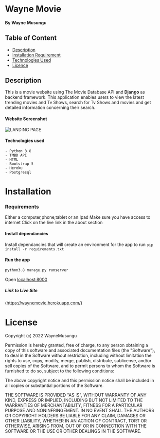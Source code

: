 # Wayne Movie

#### By Wayne Musungu 

## Table of Content

- [Description](#Description)
- [Installation Requirement](#Installation)
- [Technologies Used](#Technologies-Used)
- [Licence](#LICENSE)

## Description 

This is a movie website using The Movie Database API and **Django** as backend framework. This application enables users to view the latest trending movies and Tv Shows, search for Tv Shows and movies and get detailed information concerning their search.
 
#### Website Screenshot
![LANDING PAGE](wayne2.png)

#### Technologies used
    - Python 3.8
    - TMBD API
    - HTML
    - Bootstrap 5
    - Heroku
    - Postgresql


# Installation

### Requirements

Either a computer,phone,tablet or an Ipad
Make sure you have access to internet
Click on the live link in the about section 

#### Install dependancies
Install dependancies that will create an environment for the app to run
`pip install -r requirements.txt`


#### Run the app
```bash
python3.8 manage.py runserver
```

Open [localhost:8000](http://127.0.0.1:8000/)


##### Link to Live Site

(https://waynemovie.herokuapp.com/)

# License

Copyright (c) 2022 WayneMusungu

Permission is hereby granted, free of charge, to any person obtaining a copy
of this software and associated documentation files (the "Software"), to deal
in the Software without restriction, including without limitation the rights
to use, copy, modify, merge, publish, distribute, sublicense, and/or sell
copies of the Software, and to permit persons to whom the Software is
furnished to do so, subject to the following conditions:

The above copyright notice and this permission notice shall be included in all
copies or substantial portions of the Software.

THE SOFTWARE IS PROVIDED "AS IS", WITHOUT WARRANTY OF ANY KIND, EXPRESS OR
IMPLIED, INCLUDING BUT NOT LIMITED TO THE WARRANTIES OF MERCHANTABILITY,
FITNESS FOR A PARTICULAR PURPOSE AND NONINFRINGEMENT. IN NO EVENT SHALL THE
AUTHORS OR COPYRIGHT HOLDERS BE LIABLE FOR ANY CLAIM, DAMAGES OR OTHER
LIABILITY, WHETHER IN AN ACTION OF CONTRACT, TORT OR OTHERWISE, ARISING FROM,
OUT OF OR IN CONNECTION WITH THE SOFTWARE OR THE USE OR OTHER DEALINGS IN THE
SOFTWARE.
